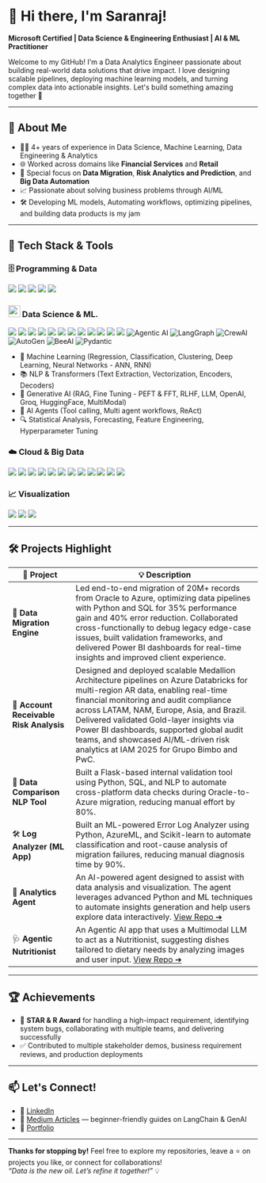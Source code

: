 # 👋 Hi there, I'm Saranraj!  
**Microsoft Certified | Data Science & Engineering Enthusiast | AI & ML Practitioner**

Welcome to my GitHub! I'm a Data Analytics Engineer passionate about building real-world data solutions that drive impact. I love designing scalable pipelines, deploying machine learning models, and turning complex data into actionable insights. Let's build something amazing together 🚀

---

## 🧠 About Me

- 🧑‍💻 4+ years of experience in Data Science, Machine Learning, Data Engineering & Analytics  
- 🌐 Worked across domains like **Financial Services** and **Retail**  
- 🔁 Special focus on **Data Migration**, **Risk Analytics and Prediction**, and **Big Data Automation**  
- 📈 Passionate about solving business problems through AI/ML  
- 🛠️ Developing ML models, Automating workflows, optimizing pipelines, and building data products is my jam  

---

## 🧰 Tech Stack & Tools

### 🗄️ Programming & Data

  <div align="left">

  <!-- Programming Languages -->
  <a href="https://www.python.org/" target="_blank"><img src="https://img.shields.io/badge/Python-3776AB?style=for-the-badge&logo=python&logoColor=white"/></a>
  <a href="https://www.microsoft.com/en-us/sql-server" target="_blank"><img src="https://img.shields.io/badge/SQL-336791?style=for-the-badge&logo=postgresql&logoColor=white"/></a>
  <a href="https://spark.apache.org/docs/latest/api/python/index.html" target="_blank"><img src="https://img.shields.io/badge/PySpark-E25A1C?style=for-the-badge&logo=apache-spark&logoColor=white"/></a>
  <a href="https://en.wikipedia.org/wiki/Object-oriented_programming" target="_blank"><img src="https://img.shields.io/badge/OOP-4479A1?style=for-the-badge"/></a>
  <a href="https://en.wikipedia.org/wiki/Data_structure" target="_blank"><img src="https://img.shields.io/badge/Data%20Structures%20%26%20Algorithms-4479A1?style=for-the-badge"/></a>
</div>

<h3><img src="https://img.icons8.com/color/48/000000/combo-chart--v1.png" width="24" height="24"/> Data Science & ML.</h3>
<div align="left">
<a href="https://scikit-learn.org/" target="_blank"><img src="https://img.shields.io/badge/Scikit--learn-F7931E?style=for-the-badge&logo=scikit-learn&logoColor=white"/></a>
  <a href="https://xgboost.ai/" target="_blank"><img src="https://img.shields.io/badge/XGBoost-EC6A00?style=for-the-badge"/></a>
  <a href="https://keras.io/" target="_blank"><img src="https://img.shields.io/badge/Keras-D00000?style=for-the-badge&logo=keras&logoColor=white"/></a>
  <a href="https://www.tensorflow.org/" target="_blank"><img src="https://img.shields.io/badge/TensorFlow-FF6F00?style=for-the-badge&logo=tensorflow&logoColor=white"/></a>
  <a href="https://spark.apache.org/mllib/" target="_blank"><img src="https://img.shields.io/badge/MLlib-E25A1C?style=for-the-badge&logo=apache-spark&logoColor=white"/></a>
  <a href="https://www.nltk.org/" target="_blank"><img src="https://img.shields.io/badge/NLTK-9FC131?style=for-the-badge"/></a>
  <a href="https://flask.palletsprojects.com/" target="_blank"><img src="https://img.shields.io/badge/Flask-000000?style=for-the-badge&logo=flask&logoColor=white"/></a>
  <a href="https://mlflow.org/" target="_blank"><img src="https://img.shields.io/badge/MLflow-0194E2?style=for-the-badge"/></a>
  <a href="https://python.langchain.com/" target="_blank"><img src="https://img.shields.io/badge/LangChain-4479A1?style=for-the-badge"/></a>
  <a href="https://en.wikipedia.org/wiki/Large_language_model" target="_blank"><img src="https://img.shields.io/badge/LLM-4479A1?style=for-the-badge"/></a>
  <a href="https://python.langchain.com/docs/use_cases/question_answering/rag/" target="_blank"><img src="https://img.shields.io/badge/RAG-4479A1?style=for-the-badge"/></a>
  <a href="https://python.langchain.com/docs/use_cases/agents/" target="_blank"><img src="https://img.shields.io/badge/AI%20Agent-4479A1?style=for-the-badge"/></a>
  <!-- Tool badges styled like screenshot -->
  <img src="https://img.shields.io/badge/AGENTIC%20AI-232D4D?style=for-the-badge&logo=artstation&logoColor=white" alt="Agentic AI"/>
  <img src="https://img.shields.io/badge/LANGGRAPH-1F487C?style=for-the-badge&logo=graphviz&logoColor=white" alt="LangGraph"/>
  <img src="https://img.shields.io/badge/CREWAI-12664F?style=for-the-badge&logo=airbnb&logoColor=white" alt="CrewAI"/>
  <img src="https://img.shields.io/badge/AUTOGEN%20(AG2)-FF7F50?style=for-the-badge&logo=autodesk&logoColor=white" alt="AutoGen"/>
  <img src="https://img.shields.io/badge/BEEAI-F5B700?style=for-the-badge&logo=bee&logoColor=black" alt="BeeAI"/>
  <img src="https://img.shields.io/badge/PYDANTIC-0E7C86?style=for-the-badge&logo=python&logoColor=white" alt="Pydantic"/>
</div>

- 🧠 Machine Learning (Regression, Classification, Clustering, Deep Learning, Neural Networks - ANN, RNN)
- 📚 NLP & Transformers (Text Extraction, Vectorization, Encoders, Decoders)
- 🤗 Generative AI (RAG, Fine Tuning - PEFT & FFT, RLHF, LLM, OpenAI, Groq, HuggingFace, MultiModal)
- 🤖 AI Agents (Tool calling, Multi agent workflows, ReAct)
- 🔍 Statistical Analysis, Forecasting, Feature Engineering, Hyperparameter Tuning

### ☁️ Cloud & Big Data
  <div align="left">
     <!-- Azure -->
    <a href="https://learn.microsoft.com/en-us/azure/databricks/" target="_blank"><img src="https://img.shields.io/badge/Azure%20Databricks-FF3621?style=for-the-badge&logo=databricks&logoColor=white"/></a>
    <a href="https://azure.microsoft.com/en-us/products/machine-learning/" target="_blank"><img src="https://img.shields.io/badge/Azure%20ML-0078D4?style=for-the-badge&logo=microsoftazure&logoColor=white"/></a>
    <!-- AWS -->
    <a href="https://aws.amazon.com/ec2/" target="_blank"><img src="https://img.shields.io/badge/AWS%20EC2-232F3E?style=for-the-badge&logo=amazonaws&logoColor=white"/></a>
    <a href="https://aws.amazon.com/s3/" target="_blank"><img src="https://img.shields.io/badge/AWS%20S3-569A31?style=for-the-badge&logo=amazonaws&logoColor=white"/></a>
    <a href="https://aws.amazon.com/lambda/" target="_blank"><img src="https://img.shields.io/badge/AWS%20Lambda-FF9900?style=for-the-badge&logo=awslambda&logoColor=white"/></a>
    <a href="https://aws.amazon.com/glue/" target="_blank"><img src="https://img.shields.io/badge/AWS%20Glue-232F3E?style=for-the-badge&logo=amazonaws&logoColor=white"/></a>
    <a href="https://aws.amazon.com/sagemaker/" target="_blank"><img src="https://img.shields.io/badge/AWS%20SageMaker-146EB4?style=for-the-badge&logo=amazonaws&logoColor=white"/></a>
    <!-- Big Data & Workflow -->
    <a href="https://spark.apache.org/" target="_blank"><img src="https://img.shields.io/badge/Apache%20Spark-E25A1C?style=for-the-badge&logo=apache-spark&logoColor=white"/></a>
    <a href="https://hadoop.apache.org/" target="_blank"><img src="https://img.shields.io/badge/Hadoop-66CCFF?style=for-the-badge&logo=apachehadoop&logoColor=white"/></a>
    <a href="https://kafka.apache.org/" target="_blank"><img src="https://img.shields.io/badge/Kafka-231F20?style=for-the-badge&logo=apachekafka&logoColor=white"/></a>
    <a href="https://hive.apache.org/" target="_blank"><img src="https://img.shields.io/badge/Hive-FDEE21?style=for-the-badge&logo=apachehive&logoColor=black"/></a>
    <a href="https://airflow.apache.org/" target="_blank"><img src="https://img.shields.io/badge/Airflow-017CEE?style=for-the-badge&logo=apacheairflow&logoColor=white"/></a>
  </div>


### 📈 Visualization
<div align="left">
  <!-- Visualization -->
    <a href="https://powerbi.microsoft.com/" target="_blank"><img src="https://img.shields.io/badge/Power%20BI-F2C811?style=for-the-badge&logo=powerbi&logoColor=black"/></a>
    <a href="https://matplotlib.org/" target="_blank"><img src="https://img.shields.io/badge/Matplotlib-11557C?style=for-the-badge"/></a>
    <a href="https://seaborn.pydata.org/" target="_blank"><img src="https://img.shields.io/badge/Seaborn-47B8B8?style=for-the-badge"/></a>

</div>

---

## 🛠️ Projects Highlight

| 📁 Project | 💡 Description |
|-----------|----------------|
| 🔄 **Data Migration Engine** | Led end-to-end migration of 20M+ records from Oracle to Azure, optimizing data pipelines with Python and SQL for 35% performance gain and 40% error reduction. Collaborated cross-functionally to debug legacy edge-case issues, built validation frameworks, and delivered Power BI dashboards for real-time insights and improved client experience. |
| 🧾 **Account Receivable Risk Analysis** | Designed and deployed scalable Medallion Architecture pipelines on Azure Databricks for multi-region AR data, enabling real-time financial monitoring and audit compliance across LATAM, NAM, Europe, Asia, and Brazil. Delivered validated Gold-layer insights via Power BI dashboards, supported global audit teams, and showcased AI/ML-driven risk analytics at IAM 2025 for Grupo Bimbo and PwC. |
| 📜 **Data Comparison NLP Tool** | Built a Flask-based internal validation tool using Python, SQL, and NLP to automate cross-platform data checks during Oracle-to-Azure migration, reducing manual effort by 80%. |
| 🛠️ **Log Analyzer (ML App)** | Built an ML-powered Error Log Analyzer using Python, AzureML, and Scikit-learn to automate classification and root-cause analysis of migration failures, reducing manual diagnosis time by 90%. |
| 🤖 **Analytics Agent** | An AI-powered agent designed to assist with data analysis and visualization. The agent leverages advanced Python and ML techniques to automate insights generation and help users explore data interactively. [View Repo ➔](https://github.com/Saranraj-k/Analytics-Agent) |
| 🩺 **Agentic Nutritionist** | An Agentic AI app that uses a Multimodal LLM to act as a Nutritionist, suggesting dishes tailored to dietary needs by analyzing images and user input. [View Repo ➔](https://github.com/Saranraj-k/Agentic_Nutritionist) |

---

## 🏆 Achievements

- 🥇 **STAR & R Award** for handling a high-impact requirement, identifying system bugs, collaborating with multiple teams, and delivering successfully  
- ✅ Contributed to multiple stakeholder demos, business requirement reviews, and production deployments  

---

## 📫 Let's Connect!

- 🔗 [LinkedIn](https://www.linkedin.com/in/saran-raj-k-0b2986166/)
- 📝 [Medium Articles](https://medium.com/@saranraj22222) — beginner-friendly guides on LangChain & GenAI
- 💼 [Portfolio](https://saranraj-k.my.canva.site/saran-raj-krishnapillai)

---

**Thanks for stopping by!** Feel free to explore my repositories, leave a ⭐ on projects you like, or connect for collaborations!  
_“Data is the new oil. Let’s refine it together!”_ 💡
